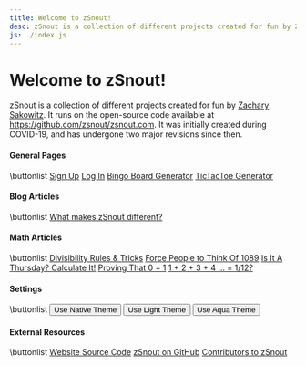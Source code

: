 ```yaml
---
title: Welcome to zSnout!
desc: zSnout is a collection of different projects created for fun by Zachary Sakowitz. It runs on the open-source code available at https://github.com/zsnout/zsnout.com. It was initially created during COVID-19, and has undergone two major revisions since then.
js: ./index.js
---
```


# Welcome to zSnout!

zSnout is a collection of different projects created for fun by [Zachary Sakowitz](https://github.com/zsakowitz). It runs on the open-source code available at <https://github.com/zsnout/zsnout.com>. It was initially created during COVID-19, and has undergone two major revisions since then.

#### General Pages

\buttonlist
[Sign Up](/account/create/)
[Log In](/account/login/)
[Bingo Board Generator](/bingo/)
[TicTacToe Generator](/tictactoe/generator/)

#### Blog Articles

\buttonlist
[What makes zSnout different?](/blog/what-makes-zsnout-different/)

#### Math Articles

\buttonlist
[Divisibility Rules & Tricks](/math/divisibility-rules/)
[Force People to Think Of 1089](/math/forcing-1089/)
[Is It A Thursday? Calculate It!](/math/calculating-weekdays/)
[Proving That 0 = 1](/math/does-0-equal-1/)
[1 + 2 + 3 + 4 ... = 1/12?](/math/infinity-is-0.0833/)

#### Settings

\buttonlist
<button id="theme-native">Use Native Theme</button>
<button id="theme-light">Use Light Theme</button>
<button id="theme-dark">Use Aqua Theme</button>

#### External Resources

\buttonlist
[Website Source Code](/gh/repo)
[zSnout on GitHub](/gh/zsnout)
[Contributors to zSnout](/gh/contributors)
